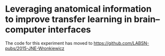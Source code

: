 # Leveraging anatomical information to improve transfer learning in brain–computer interfaces

The code for this experiment has moved to https://github.com/LABSN-pubs/2015-JNE-Wronkiewicz
